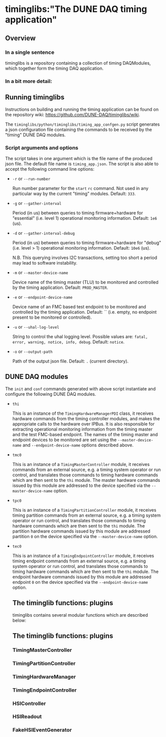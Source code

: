 
# timinglibs:"The DUNE DAQ timing application"
## Overview
### In a single sentence
timinglibs is a repository containing a collection of timing DAQModules, which together form the timing DAQ application.

### In a bit more detail:

## Running timinglibs

Instructions on building and running the timing application can be found on the repository wiki: https://github.com/DUNE-DAQ/timinglibs/wiki.

The `timinglibs/python/timinglibs/timing_app_confgen.py` script generates a json configuration file containing the commands to be received by the "timing" DUNE DAQ modules.

### Script arguments and options

The script takes in one argument which is the file name of the produced json file. The default file name is `timing_app.json`. The script is also able to accept the following command line options:

* `-r` or `--run-number`
   
   Run number parameter for the `start` `rc` command. Not used in any particular way by the current "timing" modules. Default: `333`.

* `-g` or `--gather-interval`
   
   Period (in us) between queries to timing firmware+hardware for "essential" (i.e. level 1) operational monitoring information. Default: `1e6` (us).

* `-d` or `--gather-interval-debug`

   Period (in us) between queries to timing firmware+hardware for "debug" (i.e. level > 1) operational monitoring information. Default: `10e6` (us). 
   
   N.B. This querying involves I2C transactions, setting too short a period may lead to software instability.
    
* `-m` or `--master-device-name`

   Device name of the timing master (TLU) to be monitored and controlled by the timing application. Default: `PROD_MASTER`.

* `-e` or `--endpoint-device-name`

   Device name of an FMC based test endpoint to be monitored and controlled by the timing application. Default: `` (i.e. empty, no endpoint present to be monitored or controlled).
    
* `-u` or `--uhal-log-level`

   String to control the uhal logging level. Possible values are: `fatal, error, warning, notice, info, debug`. Default: `notice`.

* `-o` or `--output-path`

   Path of the output json file. Default: `.` (current directory).

## DUNE DAQ modules
The `init` and `conf` commands generated with above script instantiate and configure the following DUNE DAQ modules.

* `thi`

   This is an instance of the `TimingHardwareManagerPDI` class, it receives hardware commands from the timing controller modules, and makes the appropriate calls to the hardware over IPBus. It is also responsible for extracting operational monitoring information from the timing master and the test FMC-based endpoint. The names of the timing master and endpoint devices to be monitored are set using the `--master-device-name` and `--endpoint-device-name` options described above.

* `tmc0`

  This is an instance of a `TimingMasterController` module, it receives commands from an external source, e.g. a timing system operator or run control, and translates those commands to timing hardware commands which are then sent to the `thi` module. The master hardware commands issued by this module are addressed to the device specified via the `--master-device-name` option.

* `tpc0`

   This is an instance of a `TimingPartitionController` module, it receives timing partition commands from an external source, e.g. a timing system operator or run control, and translates those commands to timing hardware commands which are then sent to the `thi` module. The partition hardware commands issued by this module are addressed partition `0` on the device specified via the `--master-device-name` option.

* `tec0`

   This is an instance of a `TimingEndpointController` module, it receives timing endpoint commands from an external source, e.g. a timing system operator or run control, and translates those commands to timing hardware commands which are then sent to the `thi` module. The endpoint hardware commands issued by this module are addressed endpoint `0` on the device specified via the `--endpoint-device-name` option.

   ## The timinglib functions: plugins

   timinglibs contains several modular functions which are described below:


   ## The timinglib functions: plugins

   ### TimingMasterController

   ### TimingPartitionController

   ### TimingHardwareManager

   ### TimingEndpointController

   ### HSIController

   ### HSIReadout

   ### FakeHSIEventGenerator



   
   







